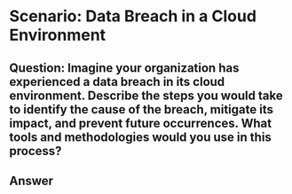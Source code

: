 # Scenario: Data Breach in a Cloud Environment 

## Question: Imagine your organization has experienced a data breach in its cloud environment. Describe the steps you would take to identify the cause of the breach, mitigate its impact, and prevent future occurrences. What tools and methodologies would you use in this process? 

## Answer
